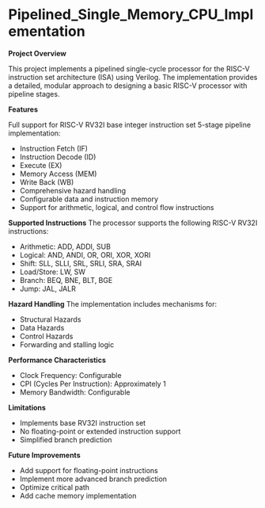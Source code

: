 # Pipelined_Single_Memory_CPU_Implementation

**Project Overview**

This project implements a pipelined single-cycle processor for the RISC-V instruction set architecture (ISA) using Verilog. The implementation provides a detailed, modular approach to designing a basic RISC-V processor with pipeline stages.

**Features**

Full support for RISC-V RV32I base integer instruction set
5-stage pipeline implementation:

- Instruction Fetch (IF)
- Instruction Decode (ID)
- Execute (EX)
- Memory Access (MEM)
- Write Back (WB)
- Comprehensive hazard handling
- Configurable data and instruction memory
- Support for arithmetic, logical, and control flow instructions

**Supported Instructions**
The processor supports the following RISC-V RV32I instructions:

- Arithmetic: ADD, ADDI, SUB
- Logical: AND, ANDI, OR, ORI, XOR, XORI
- Shift: SLL, SLLI, SRL, SRLI, SRA, SRAI
- Load/Store: LW, SW
- Branch: BEQ, BNE, BLT, BGE
- Jump: JAL, JALR

**Hazard Handling**
The implementation includes mechanisms for:

- Structural Hazards
- Data Hazards
- Control Hazards
- Forwarding and stalling logic

**Performance Characteristics**

- Clock Frequency: Configurable
- CPI (Cycles Per Instruction): Approximately 1
- Memory Bandwidth: Configurable

**Limitations**

- Implements base RV32I instruction set
- No floating-point or extended instruction support
- Simplified branch prediction

**Future Improvements**

- Add support for floating-point instructions
- Implement more advanced branch prediction
- Optimize critical path
- Add cache memory implementation
